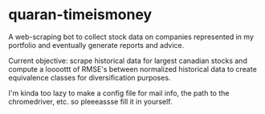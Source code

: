 # quaran-timeismoney
A web-scraping bot to collect stock data on companies represented in my portfolio and eventually generate reports and advice. 

Current objective: scrape historical data for largest canadian stocks and compute a loooottt of RMSE's between normalized 
historical data to create equivalence classes for diversification purposes. 

I'm kinda too lazy to make a config file for mail info, the path to the chromedriver, etc. so pleeeassse fill it in yourself.
